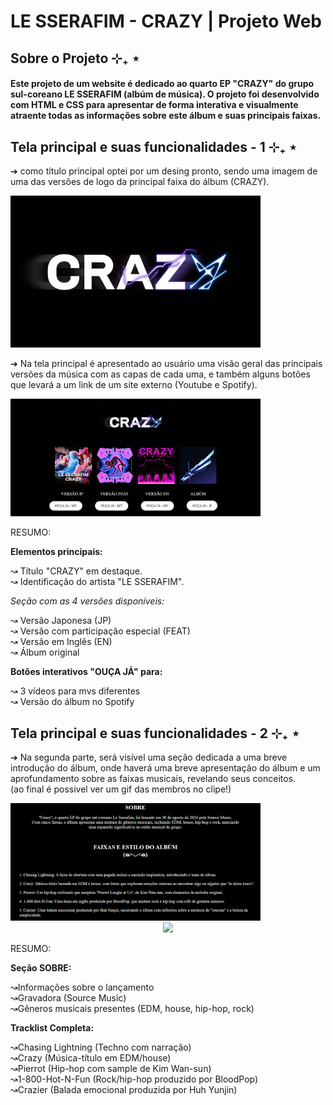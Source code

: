 # LE SSERAFIM - CRAZY | Projeto Web

## Sobre o Projeto ⊹₊ ⋆

#### Este projeto de um website é dedicado ao quarto EP "CRAZY" do grupo sul-coreano LE SSERAFIM (albúm de música). O projeto foi desenvolvido com HTML e CSS para apresentar de forma interativa e visualmente atraente todas as informações sobre este álbum e suas principais faixas.

## Tela principal e suas funcionalidades - 1 ⊹₊ ⋆

➔ como título principal optei por um desing pronto, sendo uma imagem de uma das versões de logo da principal faixa do álbum (CRAZY).

<img src="img/LOGO - CRAZY.png" width="400px">

➔ Na tela principal é apresentado ao usuário uma visão geral das principais versões da música com as capas de cada uma, e também alguns botões que levará a um link de um site externo (Youtube e Spotify).

<img src="img/PT1 - FRONT.png" width="400px">

RESUMO:

**Elementos principais:**

↝ Título "CRAZY" em destaque.<br>
↝ Identificação do artista "LE SSERAFIM".<br>

*Seção com as 4 versões disponíveis:*

↝ Versão Japonesa (JP)<br>
↝ Versão com participação especial (FEAT)<br>
↝ Versão em Inglês (EN)<br>
↝ Álbum original<br>

**Botões interativos "OUÇA JÁ" para:**

↝ 3 vídeos para mvs diferentes<br>
↝ Versão do álbum no Spotify<br>

## Tela principal e suas funcionalidades - 2 ⊹₊ ⋆

➔ Na segunda parte, será visível uma seção dedicada a uma breve introdução do álbum, onde haverá uma breve apresentação do álbum e um aprofundamento sobre as faixas musicais, revelando seus conceitos.<br>
(ao final é possivel ver um gif das membros no clipe!)

<img src="img/PT2 - FRONT.png" width="400px">
<center>
<img src="img/GIF - FINAL.gif" width="200px">
</center>

RESUMO:

**Seção SOBRE:**

↝Informações sobre o lançamento<br>
↝Gravadora (Source Music)<br>
↝Gêneros musicais presentes (EDM, house, hip-hop, rock)<br>

**Tracklist Completa:**

↝Chasing Lightning (Techno com narração)<br>
↝Crazy (Música-título em EDM/house)<br>
↝Pierrot (Hip-hop com sample de Kim Wan-sun)<br>
↝1-800-Hot-N-Fun (Rock/hip-hop produzido por BloodPop)<br>
↝Crazier (Balada emocional produzida por Huh Yunjin)<br>




